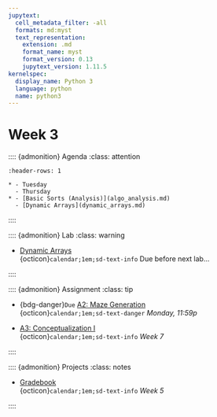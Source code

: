 ```yaml
---
jupytext:
  cell_metadata_filter: -all
  formats: md:myst
  text_representation:
    extension: .md
    format_name: myst
    format_version: 0.13
    jupytext_version: 1.11.5
kernelspec:
  display_name: Python 3
  language: python
  name: python3
---
```


# Week 3

:::: {admonition} Agenda
:class: attention

``` {list-table}
:header-rows: 1

* - Tuesday
  - Thursday
* - [Basic Sorts (Analysis)](algo_analysis.md)
  - [Dynamic Arrays](dynamic_arrays.md)

```

::::

:::: {admonition} Lab
:class: warning

- [Dynamic Arrays](labs/lab-03/readme.md)  
{octicon}`calendar;1em;sd-text-info` Due before next lab...

::::

:::: {admonition} Assignment
:class: tip

- {bdg-danger}`Due` [A2: Maze Generation](../assignments/a2/readme.md)  
{octicon}`calendar;1em;sd-text-danger` _Monday, 11:59p_

- [A3: Conceptualization I](https://github.com/js-uri/csc-212-fa22/blob/master/homeworks/homework-3/assignment-3.pdf)  
{octicon}`calendar;1em;sd-text-info`  _Week 7_

::::

:::: {admonition} Projects
:class: notes

- [Gradebook](projects/review_project_sp23.md)  
{octicon}`calendar;1em;sd-text-info`  _Week 5_

::::
